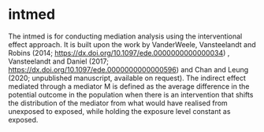 # intmed
The intmed is for conducting mediation analysis using the interventional effect approach. It is built upon the work by VanderWeele, Vansteelandt and Robins (2014; https://dx.doi.org/10.1097/ede.0000000000000034) , Vansteelandt and Daniel (2017; https://dx.doi.org/10.1097/ede.0000000000000596) and Chan and Leung (2020; unpublished manuscript, available on request). The indirect effect mediated through a mediator M is defined as the average difference in the potential outcome in the population when there is an intervention that shifts the distribution of the mediator from what would have realised from unexposed to exposed, while holding the exposure level constant as exposed. 
